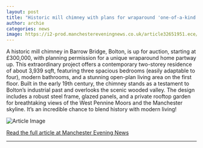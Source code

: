 ```yaml
---
layout: post
title: "Historic mill chimney with plans for wraparound 'one-of-a-kind' home and 'lawn in the sky' on sale for £300,000"
author: archie
categories: news
image: https://i2-prod.manchestereveningnews.co.uk/article32651951.ece/ALTERNATES/s1200/0_barrow-bridge50.jpg
---
```

A historic mill chimney in Barrow Bridge, Bolton, is up for auction, starting at £300,000, with planning permission for a unique wraparound home partway up. This extraordinary project offers a contemporary two-storey residence of about 3,939 sqft, featuring three spacious bedrooms (easily adaptable to four), modern bathrooms, and a stunning open-plan living area on the first floor. Built in the early 19th century, the chimney stands as a testament to Bolton’s industrial past and overlooks the scenic wooded valley. The design includes a robust steel frame, glazed panels, and a private rooftop garden for breathtaking views of the West Pennine Moors and the Manchester skyline. It’s an incredible chance to blend history with modern living!

![Article Image](https://i2-prod.manchestereveningnews.co.uk/article32651951.ece/ALTERNATES/s1200/0_barrow-bridge50.jpg)

[Read the full article at Manchester Evening News](https://www.manchestereveningnews.co.uk/news/greater-manchester-news/historic-mill-chimney-plans-wraparound-32651978)

---

